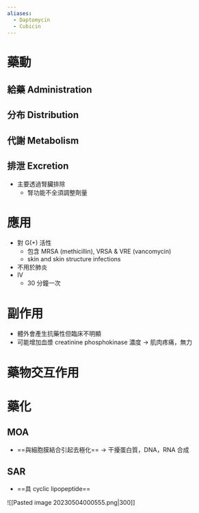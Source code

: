 ```yaml
---
aliases:
  - Daptomycin
  - Cubicin
---
```

# 藥動
## 給藥 Administration
## 分布 Distribution
## 代謝 Metabolism
## 排泄 Excretion
- 主要透過腎臟排除
	- 腎功能不全須調整劑量
# 應用
- 對 G(+) 活性
	- 包含 MRSA (methicillin), VRSA & VRE (vancomycin)
	- skin and skin structure infections
- 不用於肺炎
- IV
	- 30 分鐘一次
# 副作用
- 體外會產生抗藥性但臨床不明顯
- 可能增加血漿 creatinine phosphokinase 濃度 $\rightarrow$ 肌肉疼痛，無力
# 藥物交互作用
# 藥化
## MOA
- ==與細胞膜結合引起去極化== $\rightarrow$ 干擾蛋白質，DNA，RNA 合成
## SAR
- ==具 cyclic lipopeptide==

![[Pasted image 20230504000555.png|300]]